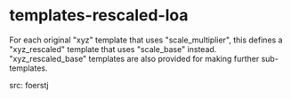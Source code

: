 # templates-rescaled-loa

For each original "xyz" template that uses "scale_multiplier", this defines a "xyz_rescaled" template that uses "scale_base" instead.\
"xyz_rescaled_base" templates are also provided for making further sub-templates.

src: foerstj
